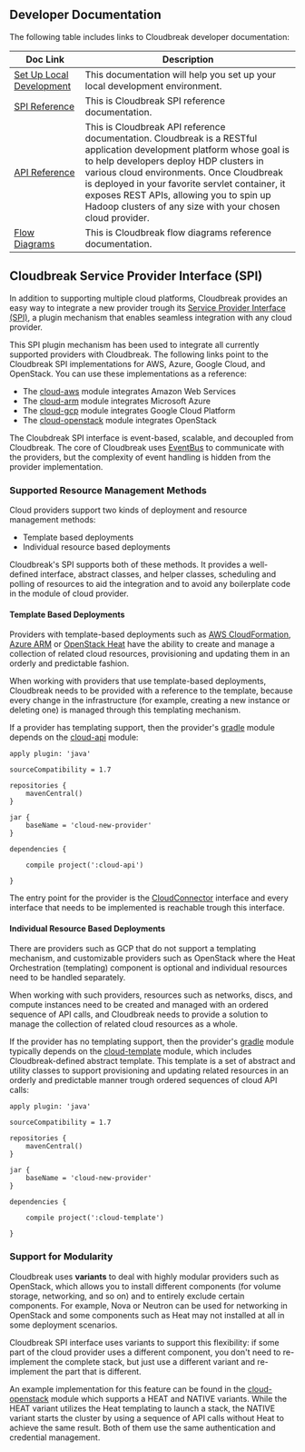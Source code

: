 
## Developer Documentation 

The following table includes links to Cloudbreak developer documentation: 

| Doc Link | Description |
|---|---|
| [Set Up Local Development](https://github.com/hortonworks/cloudbreak) | This documentation will help you set up your local development environment. | 
| [SPI Reference](#cloudbreak-service-provider-interface-spi) | This is Cloudbreak SPI reference documentation. |
| [API Reference](https://app.swaggerhub.com/apis/Cloudbreak/Cloudbreak/2.1.0-TP) | This is Cloudbreak API reference documentation. Cloudbreak is a RESTful application development platform whose goal is to help developers deploy HDP clusters in various cloud environments. Once Cloudbreak is deployed in your favorite servlet container, it exposes REST APIs, allowing you to spin up Hadoop clusters of any size with your chosen cloud provider. |
| [Flow Diagrams](http://hortonworks.github.io/cloudbreak-docs/release-1.16.4/flow/) | This is Cloudbreak flow diagrams reference documentation. |


[comment]: <> (TO-DO: How exactly is the flow documentation useful to developers?)

## Cloudbreak Service Provider Interface (SPI)

In addition to supporting multiple cloud platforms, Cloudbreak provides an easy way to integrate a new provider trough its [Service Provider Interface (SPI)](https://github.com/hortonworks/cloudbreak/tree/master/cloud-api), a plugin mechanism that enables seamless integration with any cloud provider. 

This SPI plugin mechanism has been used to integrate all currently supported providers with Cloudbreak. The following links point to the Cloudbreak SPI implementations for AWS, Azure, Google Cloud, and OpenStack. You can use these implementations as a reference:
 
 * The [cloud-aws](https://github.com/hortonworks/cloudbreak/tree/master/cloud-aws) module integrates Amazon Web Services
 * The [cloud-arm](https://github.com/hortonworks/cloudbreak/tree/master/cloud-arm) module integrates Microsoft Azure
 * The [cloud-gcp](https://github.com/hortonworks/cloudbreak/tree/master/cloud-gcp) module integrates Google Cloud Platform  
 * The [cloud-openstack](https://github.com/hortonworks/cloudbreak/tree/master/cloud-openstack) module integrates OpenStack

The Cloubdreak SPI interface is event-based, scalable, and decoupled from Cloudbreak. The core of Cloudbreak uses [EventBus](http://projectreactor.io/) to communicate with the providers, but the complexity of event handling is hidden from the provider implementation.

### Supported Resource Management Methods

Cloud providers support two kinds of deployment and resource management methods:

* Template based deployments
* Individual resource based deployments

Cloudbreak's SPI supports both of these methods. It provides a well-defined interface, abstract classes, and helper classes, scheduling and polling of resources to aid the integration and to avoid any boilerplate code in the module of cloud provider.

[comment]: <> (TO-DO: The sentence above is confusing. Does the clause "scheduling and polling of resources to aid the integration and to avoid any boilerplate code in the module of cloud provider" refer to the helper classes? Or should this say "It provides a well-defined interface, abstract classes, helper classes, **and** scheduling and polling of resources to aid the integration and to avoid any boilerplate code in the module of cloud provider.")

#### Template Based Deployments

Providers with template-based deployments such as [AWS CloudFormation](https://aws.amazon.com/cloudformation/), [Azure ARM](https://azure.microsoft.com/en-us/documentation/articles/resource-group-overview/#) or [OpenStack Heat](https://wiki.openstack.org/wiki/Heat) have the ability to create and manage a collection of related cloud resources, provisioning and updating them in an orderly and predictable fashion. 

When working with providers that use template-based deployments, Cloudbreak needs to be provided with a reference to the template, because every change in the infrastructure (for example, creating a new instance or deleting one) is managed through this templating mechanism.

If a provider has templating support, then the provider's [gradle](http://gradle.org/) module depends on the [cloud-api](https://github.com/hortonworks/cloudbreak/tree/master/cloud-api) module:

```
apply plugin: 'java'

sourceCompatibility = 1.7

repositories {
    mavenCentral()
}

jar {
    baseName = 'cloud-new-provider'
}

dependencies {

    compile project(':cloud-api')

}
```

The entry point for the provider is the  [CloudConnector](https://github.com/hortonworks/cloudbreak/blob/master/cloud-api/src/main/java/com/hortonworks/cloudbreak/cloud/CloudConnector.java) interface and every interface that needs to be implemented is reachable trough this interface.

#### Individual Resource Based Deployments

There are providers such as GCP that do not support a templating mechanism, and customizable providers such as OpenStack where the Heat Orchestration (templating) component is optional and individual resources need to be handled separately. 

When working with such providers, resources such as networks, discs, and compute instances need to be created and managed with an ordered sequence of API calls, and Cloudbreak needs to provide a solution to manage the collection of related cloud resources as a whole.

If the provider has no templating support, then the provider's [gradle](http://gradle.org/) module typically depends on the [cloud-template](https://github.com/hortonworks/cloudbreak/tree/master/cloud-template) module, which includes Cloudbreak-defined abstract template. This template is a set of abstract and utility classes to support provisioning and updating related resources in an orderly and predictable manner trough ordered sequences of cloud API calls:

```
apply plugin: 'java'

sourceCompatibility = 1.7

repositories {
    mavenCentral()
}

jar {
    baseName = 'cloud-new-provider'
}

dependencies {

    compile project(':cloud-template')

}
```

### Support for Modularity 

Cloudbreak uses **variants** to deal with highly modular providers such as OpenStack, which allows you to install different components (for volume storage, networking, and so on) and to entirely exclude certain components. For example, Nova or Neutron can be used for networking in OpenStack and some components such as Heat may not installed at all in some deployment scenarios. 

Cloudbreak SPI interface uses variants to support this flexibility: if some part of the cloud provider uses a different component, you don't need to re-implement the complete stack, but just use a different variant and re-implement the part that is different.

An example implementation for this feature can be found in the [cloud-openstack](https://github.com/hortonworks/cloudbreak/tree/master/cloud-openstack) module which supports a HEAT and NATIVE variants. While the HEAT variant utilizes the Heat templating to launch a stack, the NATIVE variant starts the cluster by using a sequence of API calls without Heat to achieve the same result. Both of them use the same authentication and credential management.
